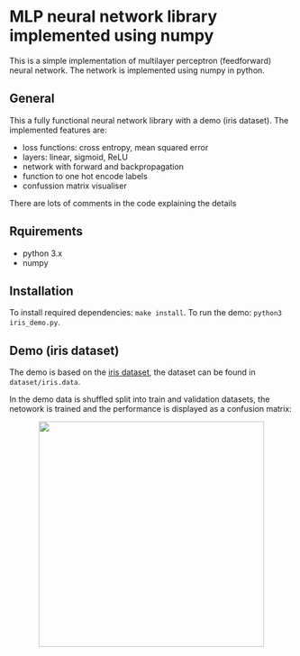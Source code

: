 # MLP neural network library implemented using numpy

This is a simple implementation of multilayer perceptron (feedforward) neural network. The network is implemented using numpy in python.

## General 

This a fully functional neural network library with a demo (iris dataset). The implemented features are:
- loss functions: cross entropy, mean squared error
- layers: linear, sigmoid, ReLU
- network with forward and backpropagation
- function to one hot encode labels
- confussion matrix visualiser

There are lots of comments in the code explaining the details

## Rquirements

- python 3.x
- numpy

## Installation 

To install required dependencies: `make install`. To run the demo: `python3 iris_demo.py`.

## Demo (iris dataset)

The demo is based on the [iris dataset](https://en.wikipedia.org/wiki/Iris_flower_data_set), the dataset can be found in `dataset/iris.data`.

In the demo data is shuffled split into train and validation datasets, the netowork is trained and the performance is displayed as a confusion matrix:

<p align="center"><img src="https://i.ibb.co/kGJL9vf/Screenshot-2019-05-04-at-18-52-18.png" width="400"></p>
